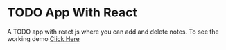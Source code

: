# TODO App With React
A TODO app with react js where you can add and delete notes.
To see the working demo [Click Here](https://codepen.io/webdeepak/pen/PzrGVZ)
